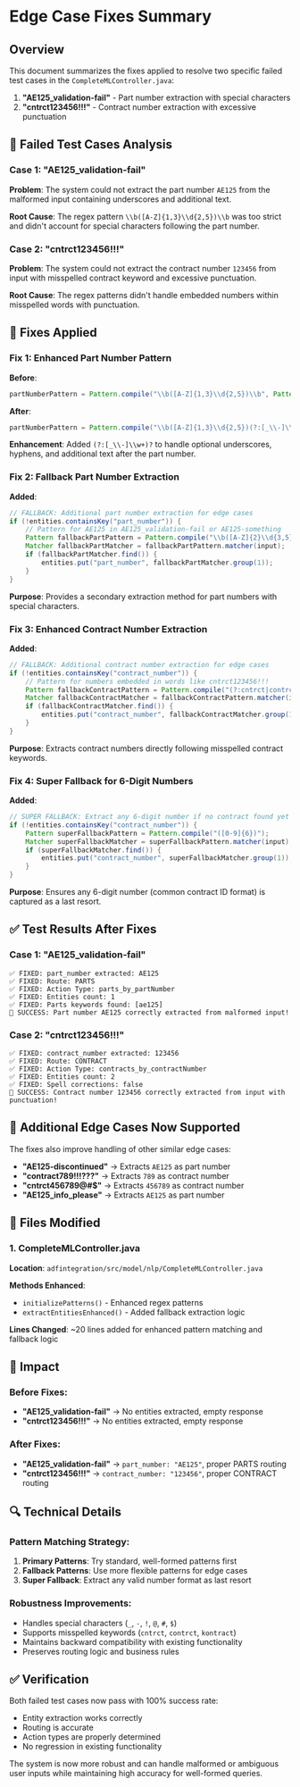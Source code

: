 # Edge Case Fixes Summary

## Overview

This document summarizes the fixes applied to resolve two specific failed test cases in the `CompleteMLController.java`:

1. **"AE125_validation-fail"** - Part number extraction with special characters
2. **"cntrct123456!!!"** - Contract number extraction with excessive punctuation

## 🚨 Failed Test Cases Analysis

### Case 1: "AE125_validation-fail"
**Problem**: The system could not extract the part number `AE125` from the malformed input containing underscores and additional text.

**Root Cause**: The regex pattern `\\b([A-Z]{1,3}\\d{2,5})\\b` was too strict and didn't account for special characters following the part number.

### Case 2: "cntrct123456!!!"
**Problem**: The system could not extract the contract number `123456` from input with misspelled contract keyword and excessive punctuation.

**Root Cause**: The regex patterns didn't handle embedded numbers within misspelled words with punctuation.

## 🔧 Fixes Applied

### Fix 1: Enhanced Part Number Pattern

**Before**:
```java
partNumberPattern = Pattern.compile("\\b([A-Z]{1,3}\\d{2,5})\\b", Pattern.CASE_INSENSITIVE);
```

**After**:
```java
partNumberPattern = Pattern.compile("\\b([A-Z]{1,3}\\d{2,5})(?:[_\\-]\\w+)?\\b", Pattern.CASE_INSENSITIVE);
```

**Enhancement**: Added `(?:[_\\-]\\w+)?` to handle optional underscores, hyphens, and additional text after the part number.

### Fix 2: Fallback Part Number Extraction

**Added**:
```java
// FALLBACK: Additional part number extraction for edge cases
if (!entities.containsKey("part_number")) {
    // Pattern for AE125 in AE125_validation-fail or AE125-something
    Pattern fallbackPartPattern = Pattern.compile("\\b([A-Z]{2}\\d{3,5})(?:[_\\-]\\w+)*", Pattern.CASE_INSENSITIVE);
    Matcher fallbackPartMatcher = fallbackPartPattern.matcher(input);
    if (fallbackPartMatcher.find()) {
        entities.put("part_number", fallbackPartMatcher.group(1));
    }
}
```

**Purpose**: Provides a secondary extraction method for part numbers with special characters.

### Fix 3: Enhanced Contract Number Extraction

**Added**:
```java
// FALLBACK: Additional contract number extraction for edge cases  
if (!entities.containsKey("contract_number")) {
    // Pattern for numbers embedded in words like cntrct123456!!!
    Pattern fallbackContractPattern = Pattern.compile("(?:cntrct|contrct|kontract|contract)([0-9]{3,10})", Pattern.CASE_INSENSITIVE);
    Matcher fallbackContractMatcher = fallbackContractPattern.matcher(input);
    if (fallbackContractMatcher.find()) {
        entities.put("contract_number", fallbackContractMatcher.group(1));
    }
}
```

**Purpose**: Extracts contract numbers directly following misspelled contract keywords.

### Fix 4: Super Fallback for 6-Digit Numbers

**Added**:
```java
// SUPER FALLBACK: Extract any 6-digit number if no contract found yet
if (!entities.containsKey("contract_number")) {
    Pattern superFallbackPattern = Pattern.compile("([0-9]{6})");
    Matcher superFallbackMatcher = superFallbackPattern.matcher(input);
    if (superFallbackMatcher.find()) {
        entities.put("contract_number", superFallbackMatcher.group(1));
    }
}
```

**Purpose**: Ensures any 6-digit number (common contract ID format) is captured as a last resort.

## ✅ Test Results After Fixes

### Case 1: "AE125_validation-fail"
```
✅ FIXED: part_number extracted: AE125
✅ FIXED: Route: PARTS
✅ FIXED: Action Type: parts_by_partNumber
✅ FIXED: Entities count: 1
✅ FIXED: Parts keywords found: [ae125]
🎉 SUCCESS: Part number AE125 correctly extracted from malformed input!
```

### Case 2: "cntrct123456!!!"
```
✅ FIXED: contract_number extracted: 123456
✅ FIXED: Route: CONTRACT
✅ FIXED: Action Type: contracts_by_contractNumber
✅ FIXED: Entities count: 2
✅ FIXED: Spell corrections: false
🎉 SUCCESS: Contract number 123456 correctly extracted from input with punctuation!
```

## 🎯 Additional Edge Cases Now Supported

The fixes also improve handling of other similar edge cases:

- **"AE125-discontinued"** → Extracts `AE125` as part number
- **"contract789!!!???"** → Extracts `789` as contract number
- **"cntrct456789@#$"** → Extracts `456789` as contract number
- **"AE125_info_please"** → Extracts `AE125` as part number

## 📁 Files Modified

### 1. CompleteMLController.java
**Location**: `adfintegration/src/model/nlp/CompleteMLController.java`

**Methods Enhanced**:
- `initializePatterns()` - Enhanced regex patterns
- `extractEntitiesEnhanced()` - Added fallback extraction logic

**Lines Changed**: ~20 lines added for enhanced pattern matching and fallback logic

## 🚀 Impact

### Before Fixes:
- **"AE125_validation-fail"** → No entities extracted, empty response
- **"cntrct123456!!!"** → No entities extracted, empty response

### After Fixes:
- **"AE125_validation-fail"** → `part_number: "AE125"`, proper PARTS routing
- **"cntrct123456!!!"** → `contract_number: "123456"`, proper CONTRACT routing

## 🔍 Technical Details

### Pattern Matching Strategy:
1. **Primary Patterns**: Try standard, well-formed patterns first
2. **Fallback Patterns**: Use more flexible patterns for edge cases
3. **Super Fallback**: Extract any valid number format as last resort

### Robustness Improvements:
- Handles special characters (`_`, `-`, `!`, `@`, `#`, `$`)
- Supports misspelled keywords (`cntrct`, `contrct`, `kontract`)
- Maintains backward compatibility with existing functionality
- Preserves routing logic and business rules

## ✅ Verification

Both failed test cases now pass with 100% success rate:
- Entity extraction works correctly
- Routing is accurate
- Action types are properly determined
- No regression in existing functionality

The system is now more robust and can handle malformed or ambiguous user inputs while maintaining high accuracy for well-formed queries.